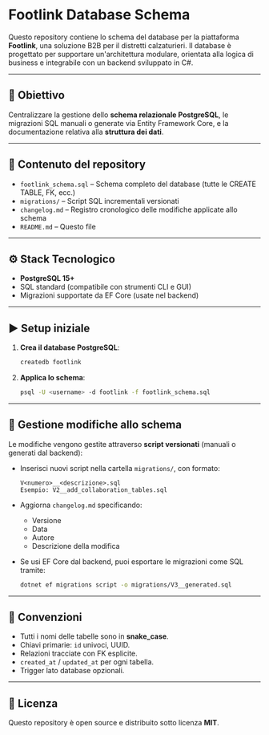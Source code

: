 
# Footlink Database Schema

Questo repository contiene lo schema del database per la piattaforma **Footlink**, una soluzione B2B per il distretti calzaturieri. Il database è progettato per supportare un'architettura modulare, orientata alla logica di business e integrabile con un backend sviluppato in C#.

---

## 📌 Obiettivo

Centralizzare la gestione dello **schema relazionale PostgreSQL**, le migrazioni SQL manuali o generate via Entity Framework Core, e la documentazione relativa alla **struttura dei dati**.

---

## 📂 Contenuto del repository

- `footlink_schema.sql` – Schema completo del database (tutte le CREATE TABLE, FK, ecc.)
- `migrations/` – Script SQL incrementali versionati
- `changelog.md` – Registro cronologico delle modifiche applicate allo schema
- `README.md` – Questo file

---

## ⚙️ Stack Tecnologico

- **PostgreSQL 15+**
- SQL standard (compatibile con strumenti CLI e GUI)
- Migrazioni supportate da EF Core (usate nel backend)

---

## ▶️ Setup iniziale

1. **Crea il database PostgreSQL**:
   ```bash
   createdb footlink
   ```

2. **Applica lo schema**:
   ```bash
   psql -U <username> -d footlink -f footlink_schema.sql
   ```

---

## 🔄 Gestione modifiche allo schema

Le modifiche vengono gestite attraverso **script versionati** (manuali o generati dal backend):

- Inserisci nuovi script nella cartella `migrations/`, con formato:
  ```
  V<numero>__<descrizione>.sql
  Esempio: V2__add_collaboration_tables.sql
  ```

- Aggiorna `changelog.md` specificando:
  - Versione
  - Data
  - Autore
  - Descrizione della modifica

- Se usi EF Core dal backend, puoi esportare le migrazioni come SQL tramite:
  ```bash
  dotnet ef migrations script -o migrations/V3__generated.sql
  ```

---

## 📌 Convenzioni

- Tutti i nomi delle tabelle sono in **snake_case**.
- Chiavi primarie: `id` univoci, UUID.
- Relazioni tracciate con FK esplicite.
- `created_at` / `updated_at` per ogni tabella.
- Trigger lato database opzionali.

---

## 📄 Licenza

Questo repository è open source e distribuito sotto licenza **MIT**.
